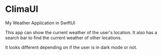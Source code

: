 # ClimaUI
My Weather Application in SwiftUI

This app can show the current weather of the user's location.
It also has a search bar to find the current weather of other locations.

It looks different depending on if the user is in dark mode or not.
